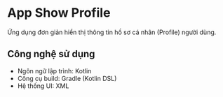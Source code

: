 # App Show Profile
Ứng dụng đơn giản hiển thị thông tin hồ sơ cá nhân (Profile) người dùng.

## Công nghệ sử dụng
- Ngôn ngữ lập trình: Kotlin
- Công cụ build: Gradle (Kotlin DSL)
- Hệ thống UI: XML
